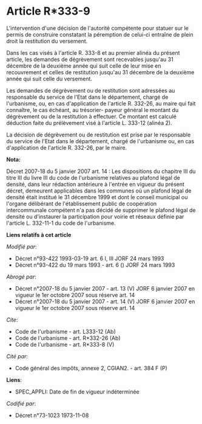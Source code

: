 # Article R*333-9

L'intervention d'une décision de l'autorité compétente pour statuer sur le permis de construire constatant la péremption de
celui-ci entraîne de plein droit la restitution du versement. 

Dans les cas visés à l'article R. 333-8 et au premier alinéa du présent article, les demandes de dégrèvement sont recevables
jusqu'au 31 décembre de la deuxième année qui suit celle de leur mise en recouvrement et celles de restitution jusqu'au 31
décembre de la deuxième année qui suit celle du versement. 

Les demandes de dégrèvement ou de restitution sont adressées au responsable du service de l'Etat dans le département, chargé
de l'urbanisme, ou, en cas d'application de l'article R. 332-26, au maire qui fait connaître, le cas échéant, au trésorier-
payeur général le montant du dégrèvement ou de la restitution à effectuer. Ce montant est calculé déduction faite du
prélèvement visé à l'article L. 333-12 (alinéa 2). 

La décision de dégrèvement ou de restitution est prise par le responsable du service de l'Etat dans le département, chargé de
l'urbanisme ou, en cas d'application de l'article R. 332-26, par le maire.

**Nota:**

Décret 2007-18 du 5 janvier 2007 art. 14 : Les dispositions du chapitre III du titre III du livre III du code de l'urbanisme
relatives au plafond légal de densité, dans leur rédaction antérieure à l'entrée en vigueur du présent décret, demeurent
applicables dans les communes où un plafond légal de densité était institué le 31 décembre 1999 et dont le conseil municipal
ou l'organe délibérant de l'établissement public de coopération intercommunale compétent n'a pas décidé de supprimer le
plafond légal de densité ou d'instaurer la participation pour voirie et réseaux définie par l'article L. 332-11-1 du code de
l'urbanisme.

**Liens relatifs à cet article**

_Modifié par_:

  - Décret n°93-422 1993-03-19 art. 6 I, III JORF 24 mars 1993
  - Décret n°93-422 du 19 mars 1993 - art. 6 () JORF 24 mars 1993

_Abrogé par_:

  - Décret n°2007-18 du 5 janvier 2007 - art. 13 (V) JORF 6 janvier 2007 en vigueur le 1er octobre 2007 sous réserve art. 14
  - Décret n°2007-18 du 5 janvier 2007 - art. 14 (V) JORF 6 janvier 2007 en vigueur le 1er octobre 2007 sous réserve art. 14

_Cite_:

  - Code de l'urbanisme - art. L333-12 (Ab)
  - Code de l'urbanisme - art. R*332-26 (Ab)
  - Code de l'urbanisme - art. R*333-8 (V)

_Cité par_:

  - Code général des impôts, annexe 2, CGIAN2. - art. 384 F (P)

**Liens**:

  - SPEC_APPLI: Date de fin de vigueur indéterminée

_Codifié par_:

  - Décret n°73-1023 1973-11-08
